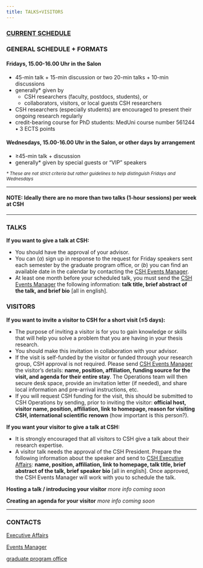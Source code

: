 ```yaml
---
title: TALKS+VISITORS
---
```


### [CURRENT SCHEDULE](https://www.csh.ac.at/calendar/category/event/)

### GENERAL SCHEDULE + FORMATS
#### Fridays, 15.00-16.00 Uhr in the Salon 
- 45-min talk + 15-min discussion  or  two 20-min talks + 10-min discussions
- generally\* given by
  - CSH researchers (faculty, postdocs, students), or 
  - collaborators, visitors, or local guests CSH researchers
- CSH researchers (especially students) are encouraged to present their ongoing research regularly
- credit-bearing course for PhD students: MedUni course number 561244 • 3 ECTS points

#### Wednesdays, 15.00-16.00 Uhr in the Salon, or other days by arrangement
- ≥45-min talk + discussion
- generally\* given by special guests or “VIP” speakers


<sub><i>* These are not strict criteria but rather guidelines to help distinguish Fridays and Wednesdays</i></sub>

---
#### NOTE: Ideally there are no more than two talks (1-hour sessions) per week at CSH
---
### TALKS
**If you want to give a talk at CSH:**
- You should have the approval of your advisor. 
- You can \(*a*\) sign up in response to the request for Friday speakers sent each semester by the graduate program office, or \(*b*\) you can find an available date in the calendar by contacting the [CSH Events Manager](mailto:scholl@csh.ac.at).
- At least one month before your scheduled talk, you must send the [CSH Events Manager](mailto:scholl@csh.ac.at) the following information: **talk title, brief abstract of the talk, and brief bio** \[all in english\].

### VISITORS
**If you want to invite a visitor to CSH for a short visit \(≤5 days\):**
- The purpose of inviting a visitor is for you to gain knowledge or skills that will help you solve a problem that you are having in your thesis research.
- You should make this invitation in collaboration with your advisor.
- If the visit is self-funded by the visitor or funded through your research group, CSH approval is not required. Please send [CSH Events Manager](mailto:scholl@csh.ac.at) the visitor’s details: **name, position, affiliation, funding source for the visit, and agenda for their entire stay**. The Operations team will then secure desk space, provide an invitation letter \(if needed\), and share local information and pre-arrival instructions, etc.
- If you will request CSH funding for the visit, this should be submitted to CSH Operations by sending, prior to inviting the visitor: **official host, visitor name, position, affiliation, link to homepage, reason for visiting CSH, international scientific renown** \(how important is this person?\).

**If you want your visitor to give a talk at CSH:**
- It is strongly encouraged that all visitors to CSH give a talk about their research expertise.
- A visitor talk needs the approval of the CSH President. Prepare the following information about the speaker and send to [CSH Executive Affairs](mailto:schwaiger@csh.ac.at): **name, position, affiliation, link to homepage, talk title, brief abstract of the talk, brief speaker bio**  \[all in english\]. Once approved, the CSH Events Manager will work with you to schedule the talk.

**Hosting a talk / introducing your visitor**
*more info coming soon*

**Creating an agenda for your visitor**
*more info coming soon*

---
### CONTACTS

[Executive Affairs](mailto:schwaiger@csh.ac.at)

[Events Manager](mailto:scholl@csh.ac.at)

[graduate program office](mailto:cowan@csh.ac.at)
